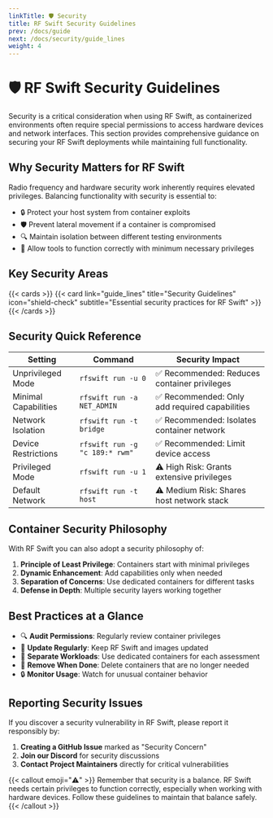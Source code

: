 ```yaml
---
linkTitle: 🛡️ Security
title: RF Swift Security Guidelines
prev: /docs/guide
next: /docs/security/guide_lines
weight: 4
---
```


# 🛡️ RF Swift Security Guidelines

Security is a critical consideration when using RF Swift, as containerized environments often require special permissions to access hardware devices and network interfaces. This section provides comprehensive guidance on securing your RF Swift deployments while maintaining full functionality.

## Why Security Matters for RF Swift

Radio frequency and hardware security work inherently requires elevated privileges. Balancing functionality with security is essential to:

- 🔒 Protect your host system from container exploits
- 🛡️ Prevent lateral movement if a container is compromised
- 🔍 Maintain isolation between different testing environments
- 🧰 Allow tools to function correctly with minimum necessary privileges

## Key Security Areas

{{< cards >}}
  {{< card link="guide_lines" title="Security Guidelines" icon="shield-check" subtitle="Essential security practices for RF Swift" >}}
{{< /cards >}}

## Security Quick Reference

| Setting | Command | Security Impact |
|---------|---------|----------------|
| Unprivileged Mode | `rfswift run -u 0` | ✅ Recommended: Reduces container privileges |
| Minimal Capabilities | `rfswift run -a NET_ADMIN` | ✅ Recommended: Only add required capabilities |
| Network Isolation | `rfswift run -t bridge` | ✅ Recommended: Isolates container network |
| Device Restrictions | `rfswift run -g "c 189:* rwm"` | ✅ Recommended: Limit device access |
| Privileged Mode | `rfswift run -u 1` | ⚠️ High Risk: Grants extensive privileges |
| Default Network | `rfswift run -t host` | ⚠️ Medium Risk: Shares host network stack |

## Container Security Philosophy

With RF Swift you can also adopt a security philosophy of:

1. **Principle of Least Privilege**: Containers start with minimal privileges
2. **Dynamic Enhancement**: Add capabilities only when needed
3. **Separation of Concerns**: Use dedicated containers for different tasks
4. **Defense in Depth**: Multiple security layers working together

## Best Practices at a Glance

- 🔍 **Audit Permissions**: Regularly review container privileges
- 🔄 **Update Regularly**: Keep RF Swift and images updated
- 🧩 **Separate Workloads**: Use dedicated containers for each assessment
- 🚪 **Remove When Done**: Delete containers that are no longer needed
- 🔒 **Monitor Usage**: Watch for unusual container behavior

## Reporting Security Issues

If you discover a security vulnerability in RF Swift, please report it responsibly by:

1. **Creating a GitHub Issue** marked as "Security Concern"
2. **Join our Discord** for security discussions
3. **Contact Project Maintainers** directly for critical vulnerabilities

{{< callout emoji="⚠️" >}}
Remember that security is a balance. RF Swift needs certain privileges to function correctly, especially when working with hardware devices. Follow these guidelines to maintain that balance safely.
{{< /callout >}}
